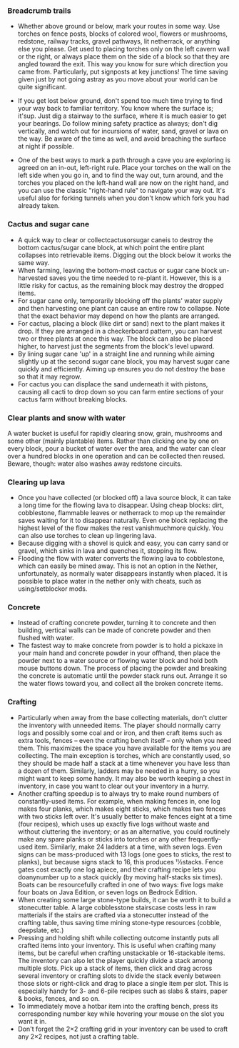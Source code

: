 ### Breadcrumb trails
- Whether above ground or below, mark your routes in some way. Use torches on fence posts, blocks of colored wool, flowers or mushrooms, redstone, railway tracks, gravel pathways, lit netherrack, or anything else you please. Get used to placing torches only on the left cavern wall or the right, or always place them on the side of a block so that they are angled toward the exit. This way you know for sure which direction you came from. Particularly, put signposts at key junctions! The time saving given just by not going astray as you move about your world can be quite significant.

- If you get lost below ground, don't spend too much time trying to find your way back to familiar territory. You know where the surface is; it'sup. Just dig a stairway to the surface, where it is much easier to get your bearings. Do follow mining safety practice as always; don't dig vertically, and watch out for incursions of water, sand, gravel or lava on the way. Be aware of the time as well, and avoid breaching the surface at night if possible.

- One of the best ways to mark a path through a cave you are exploring is agreed on an in-out, left-right rule. Place your torches on the wall on the left side when you go in, and to find the way out, turn around, and the torches you placed on the left-hand wall are now on the right hand, and you can use the classic "right-hand rule" to navigate your way out. It's useful also for forking tunnels when you don't know which fork you had already taken.

### Cactus and sugar cane
- A quick way to clear or collectcactusorsugar caneis to destroy the bottom cactus/sugar cane block, at which point the entire plant collapses into retrievable items. Digging out the block below it works the same way.
- When farming, leaving the bottom-most cactus or sugar cane block un-harvested saves you the time needed to re-plant it. However, this is a little risky for cactus, as the remaining block may destroy the dropped items.
- For sugar cane only, temporarily blocking off the plants' water supply and then harvesting one plant can cause an entire row to collapse. Note that the exact behavior may depend on how the plants are arranged.
- For cactus, placing a block (like dirt or sand) next to the plant makes it drop. If they are arranged in a checkerboard pattern, you can harvest two or three plants at once this way. The block can also be placed higher, to harvest just the segments from the block's level upward.
- By lining sugar cane 'up' in a straight line and running while aiming slightly up at the second sugar cane block, you may harvest sugar cane quickly and efficiently. Aiming up ensures you do not destroy the base so that it may regrow.
- For cactus you can displace the sand underneath it with pistons, causing all cacti to drop down so you can farm entire sections of your cactus farm without breaking blocks.

### Clear plants and snow with water
A water bucket is useful for rapidly clearing snow, grain, mushrooms and some other (mainly plantable) items. Rather than clicking one by one on every block, pour a bucket of water over the area, and the water can clear over a hundred blocks in one operation and can be collected then reused. Beware, though: water also washes away redstone circuits.

### Clearing up lava
- Once you have collected (or blocked off) a lava source block, it can take a long time for the flowing lava to disappear. Using cheap blocks: dirt, cobblestone, flammable leaves or netherrack to mop up the remainder saves waiting for it to disappear naturally. Even one block replacing the highest level of the flow makes the rest vanishmuchmore quickly. You can also use torches to clean up lingering lava.
- Because digging with a shovel is quick and easy, you can carry sand or gravel, which sinks in lava and quenches it, stopping its flow.
- Flooding the flow with water converts the flowing lava to cobblestone, which can easily be mined away. This is not an option in the Nether, unfortunately, as normally water disappears instantly when placed. It is possible to place water in the nether only with cheats, such as using/setblockor mods.

### Concrete
- Instead of crafting concrete powder, turning it to concrete and then building, vertical walls can be made of concrete powder and then flushed with water.
- The fastest way to make concrete from powder is to hold a pickaxe in your main hand and concrete powder in your offhand, then place the powder next to a water source or flowing water block and hold both mouse buttons down. The process of placing the powder and breaking the concrete is automatic until the powder stack runs out. Arrange it so the water flows toward you, and collect all the broken concrete items.

### Crafting
- Particularly when away from the base collecting materials, don't clutter the inventory with unneeded items. The player should normally carry logs and possibly some coal and or iron, and then craft items such as extra tools, fences – even the crafting bench itself – only when you need them. This maximizes the space you have available for the items you are collecting. The main exception is torches, which are constantly used, so they should be made half a stack at a time whenever you have less than a dozen of them. Similarly, ladders may be needed in a hurry, so you might want to keep some handy. It may also be worth keeping a chest in inventory, in case you want to clear out your inventory in a hurry.
- Another crafting speedup is to always try to make round numbers of constantly-used items. For example, when making fences in, one log makes four planks, which makes eight sticks, which makes two fences with two sticks left over. It's usually better to make fences eight at a time (four recipes), which uses up exactly five logs without waste and without cluttering the inventory; or as an alternative, you could routinely make any spare planks or sticks into torches or any other frequently-used item. Similarly, make 24 ladders at a time, with seven logs. Even signs can be mass-produced with 13 logs (one goes to sticks, the rest to planks), but because signs stack to 16, this produces 11⁄2stacks. Fence gates cost exactly one log apiece, and their crafting recipe lets you doanynumber up to a stack quickly (by moving half-stacks six times). Boats can be resourcefully crafted in one of two ways: five logs make four boats on Java Edition, or seven logs on Bedrock Edition.
- When creating some large stone-type builds, it can be worth it to build a stonecutter table. A large cobblesstone stairscase costs less in raw matterials if the stairs are crafted via a stonecutter instead of the crafting table, thus saving time mining stone-type resources (cobble, deepslate, etc.)
- Pressing and holding shift while collecting outcome instantly puts all crafted items into your inventory. This is useful when crafting many items, but be careful when crafting unstackable or 16-stackable items. The inventory can also let the player quickly divide a stack among multiple slots. Pick up a stack of items, then click and drag across several inventory or crafting slots to divide the stack evenly between those slots or right-click and drag to place a single item per slot. This is especially handy for 3- and 6-pile recipes such as slabs & stairs, paper & books, fences, and so on.
- To immediately move a hotbar item into the crafting bench, press its corresponding number key while hovering your mouse on the slot you want it in.
- Don't forget the 2×2 crafting grid in your inventory can be used to craft any 2×2 recipes, not just a crafting table.

